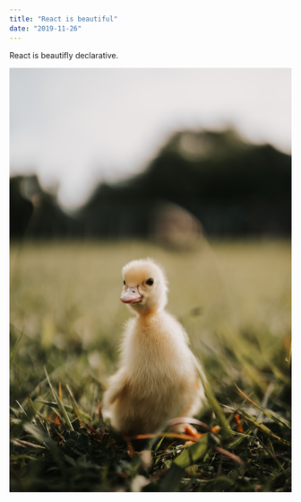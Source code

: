 ```yaml
---
title: "React is beautiful"
date: "2019-11-26"
---
```


React is beautifly declarative.

![alt](./chicken.jpeg)
